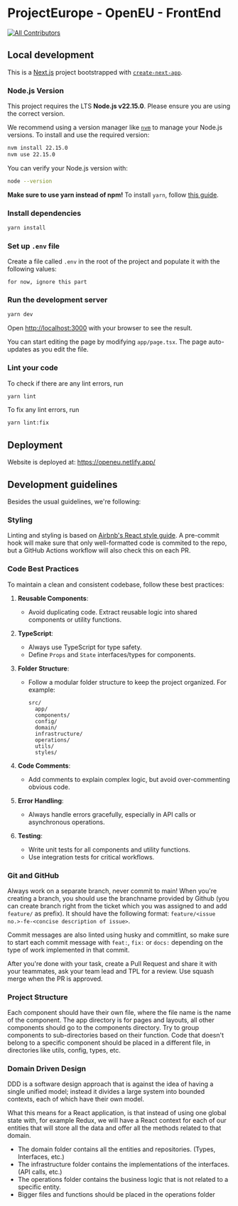 # ProjectEurope - OpenEU - FrontEnd

<!-- ALL-CONTRIBUTORS-BADGE:START - Do not remove or modify this section -->

[![All Contributors](https://img.shields.io/badge/all_contributors-16-orange.svg?style=flat-square)](#contributors-)

<!-- ALL-CONTRIBUTORS-BADGE:END -->

## Local development

This is a [Next.js](https://nextjs.org) project bootstrapped with [`create-next-app`](https://nextjs.org/docs/app/api-reference/cli/create-next-app).

### Node.js Version

This project requires the LTS **Node.js v22.15.0**. Please ensure you are using the correct version.

We recommend using a version manager like [`nvm`](https://github.com/nvm-sh/nvm) to manage your Node.js versions. To install and use the required version:

```bash
nvm install 22.15.0
nvm use 22.15.0
```

You can verify your Node.js version with:

```bash
node --version
```

**Make sure to use yarn instead of npm!**
To install `yarn`, follow [this guide](https://classic.yarnpkg.com/lang/en/docs/install/#mac-stable).

### Install dependencies

```bash
yarn install
```

### Set up `.env` file

Create a file called `.env` in the root of the project and populate it with the following values:

```
for now, ignore this part
```

### Run the development server

```bash
yarn dev
```

Open [http://localhost:3000](http://localhost:3000) with your browser to see the result.

You can start editing the page by modifying `app/page.tsx`. The page auto-updates as you edit the file.

### Lint your code

To check if there are any lint errors, run

```bash
yarn lint
```

To fix any lint errors, run

```bash
yarn lint:fix
```

## Deployment

Website is deployed at: https://openeu.netlify.app/

## Development guidelines

Besides the usual guidelines, we're following:

### Styling

Linting and styling is based on [Airbnb's React style guide](https://airbnb.io/javascript/react/). A pre-commit hook will make sure that only well-formatted code is commited to the repo, but a GitHub Actions workflow will also check this on each PR.

### Code Best Practices

To maintain a clean and consistent codebase, follow these best practices:

1. **Reusable Components**:

   - Avoid duplicating code. Extract reusable logic into shared components or utility functions.

2. **TypeScript**:

   - Always use TypeScript for type safety.
   - Define `Props` and `State` interfaces/types for components.

3. **Folder Structure**:

   - Follow a modular folder structure to keep the project organized. For example:
     ```
     src/
       app/
       components/
       config/
       domain/
       infrastructure/
       operations/
       utils/
       styles/
     ```

4. **Code Comments**:

   - Add comments to explain complex logic, but avoid over-commenting obvious code.

5. **Error Handling**:

   - Always handle errors gracefully, especially in API calls or asynchronous operations.

6. **Testing**:
   - Write unit tests for all components and utility functions.
   - Use integration tests for critical workflows.

### Git and GitHub

Always work on a separate branch, never commit to main! When you're creating a branch, you should use the branchname provided by Github (you can create branch right from the ticket which you was assigned to and add `feature/` as prefix). It should have the following format: `feature/<issue no.>-fe-<concise description of issue>`.

Commit messages are also linted using husky and commitlint, so make sure to start each commit message with `feat:`, `fix:` or `docs:` depending on the type of work implemented in that commit.

After you're done with your task, create a Pull Request and share it with your teammates, ask your team lead and TPL for a review. Use squash merge when the PR is approved.

### Project Structure

Each component should have their own file, where the file name is the name of the component. The app directory is for pages and layouts, all other components should go to the components directory. Try to group components to sub-directories based on their function. Code that doesn't belong to a specific component should be placed in a different file, in directories like utils, config, types, etc.

### Domain Driven Design

DDD is a software design approach that is against the idea of having a single unified model; instead it divides a large system into bounded contexts, each of which have their own model.

What this means for a React application, is that instead of using one global state with, for example Redux, we will have a React context for each of our entities that will store all the data and offer all the methods related to that domain.

- The domain folder contains all the entities and repositories. (Types, Interfaces, etc.)
- The infrastructure folder contains the implementations of the interfaces. (API calls, etc.)
- The operations folder contains the business logic that is not related to a specific entity.
- Bigger files and functions should be placed in the operations folder
